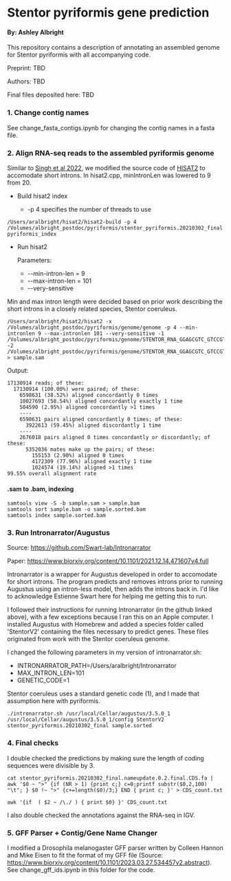 # Stentor pyriformis gene prediction
#### By: Ashley Albright

This repository contains a description of annotating an assembled genome for Stentor pyriformis with all accompanying code. 

Preprint: TBD

Authors: TBD

Final files deposited here: TBD

### 1. Change contig names 

See change_fasta_contigs.ipynb for changing the contig names in a fasta file. 

### 2. Align RNA-seq reads to the assembled pyriformis genome

Similar to [Singh et al 2022](https://www.biorxiv.org/content/10.1101/2021.12.14.471607v4.full), we modified the source code of [HISAT2](https://www.nature.com/articles/s41587-019-0201-4) to accomodate short introns. In hisat2.cpp, minIntronLen was lowered to 9 from 20. 

- Build hisat2 index

  -  -p 4 specifies the number of threads to use

```
/Users/aralbright/hisat2/hisat2-build -p 4 /Volumes/albright_postdoc/pyriformis/stentor_pyriformis.20210302_final.fasta
pyriformis_index
```

- Run hisat2

  Parameters:
  - --min-intron-len = 9
  - --max-intron-len = 101
  - --very-sensitive

Min and max intron length were decided based on prior work describing the short introns in a closely related species, Stentor coeruleus.

```
/Users/aralbright/hisat2/hisat2 -x /Volumes/albright_postdoc/pyriformis/genome/genome -p 4 --min-intronlen 9 --max-intronlen 101 --very-sensitive -1 /Volumes/albright_postdoc/pyriformis/genome/STENTOR_RNA_GGAGCGTC_GTCCGTGC_S1_L001_R1_001.fastq.gz -2 /Volumes/albright_postdoc/pyriformis/genome/STENTOR_RNA_GGAGCGTC_GTCCGTGC_S1_L001_R2_001.fastq.gz > sample.sam
```

Output:

```
17130914 reads; of these:
  17130914 (100.00%) were paired; of these:
    6598631 (38.52%) aligned concordantly 0 times
    10027693 (58.54%) aligned concordantly exactly 1 time
    504590 (2.95%) aligned concordantly >1 times
    ----
    6598631 pairs aligned concordantly 0 times; of these:
      3922613 (59.45%) aligned discordantly 1 time
    ----
    2676018 pairs aligned 0 times concordantly or discordantly; of these:
      5352036 mates make up the pairs; of these:
        155153 (2.90%) aligned 0 times
        4172309 (77.96%) aligned exactly 1 time
        1024574 (19.14%) aligned >1 times
99.55% overall alignment rate
```

#### .sam to .bam, indexing
```
samtools view -S -b sample.sam > sample.bam
samtools sort sample.bam -o sample.sorted.bam
samtools index sample.sorted.bam
```

### 3. Run Intronarrator/Augustus


Source: https://github.com/Swart-lab/Intronarrator

Paper: https://www.biorxiv.org/content/10.1101/2021.12.14.471607v4.full

Intronarrator is a wrapper for Augustus developed in order to accomodate for short introns. The program predicts and removes introns prior to running Augustus using an intron-less model, then adds the introns back in. I'd like to acknowledge Estienne Swart here for helping me getting this to run.

I followed their instructions for running Intronarrator (in the github linked above), with a few exceptions because I ran this on an Apple computer. I installed Augustus with Homebrew and added a species folder called 'StentorV2' containing the files necessary to predict genes. These files originated from work with the Stentor coeruleus genome.

I changed the following parameters in my version of intronarrator.sh:

- INTRONARRATOR_PATH=/Users/aralbright/Intronarrator
- MAX_INTRON_LEN=101
- GENETIC_CODE=1

Stentor coeruleus uses a standard genetic code (1), and I made that assumption here with pyriformis.

```
./intronarrator.sh /usr/local/Cellar/augustus/3.5.0_1 /usr/local/Cellar/augustus/3.5.0_1/config StentorV2 stentor_pyriformis.20210302_final sample.sorted
```

### 4. Final checks

I double checked the predictions by making sure the length of coding sequences were divisible by 3.

```
cat stentor_pyriformis.20210302_final.nameupdate.0.2.final.CDS.fa | awk '$0 ~ ">" {if (NR > 1) {print c;} c=0;printf substr($0,2,100) "\t"; } $0 !~ ">" {c+=length($0)/3;} END { print c; }' > CDS_count.txt
```

```
awk '{if  ( $2 ~ /\./ ) { print $0} }' CDS_count.txt
```

I also double checked the annotations against the RNA-seq in IGV. 

### 5. GFF Parser + Contig/Gene Name Changer 

I modified a Drosophila melanogaster GFF parser written by Colleen Hannon and Mike Eisen to fit the format of my GFF file (Source: https://www.biorxiv.org/content/10.1101/2023.03.27.534457v2.abstract). See change_gff_ids.ipynb in this folder for the code. 








